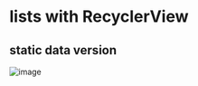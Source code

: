 # lists with RecyclerView
## static data version
![image](https://github.com/EngPeterAtef/CPU_list/assets/75852529/8a95afaf-8c81-440a-b5e0-7dff3e2f5458)
